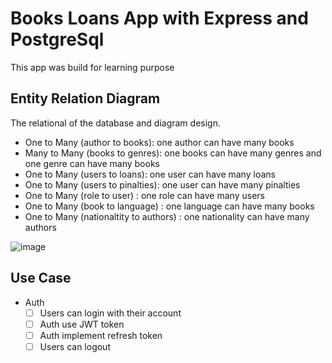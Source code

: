 # Books Loans App with Express and PostgreSql
This app was build for learning purpose

## Entity Relation Diagram
The relational of the database and diagram design. 
- One to Many (author to books): one author can have many books
- Many to Many (books to genres): one books can have many genres and one genre can have many books
- One to Many (users to loans): one user can have many loans
- One to Many (users to pinalties): one user can have many pinalties
- One to Many (role to user) : one role can have many users
- One to Many (book to language) : one language can have many books
- One to Many (nationaltity to authors) : one nationality can have many authors

![image](https://github.com/HenSetiawan/books-loan-express/blob/main/docs/book-loan.png)

## Use Case
 - Auth
    - [ ]  Users can login with their account
    - [ ]  Auth use JWT token
    - [ ]  Auth implement refresh token
    - [ ]  Users can logout